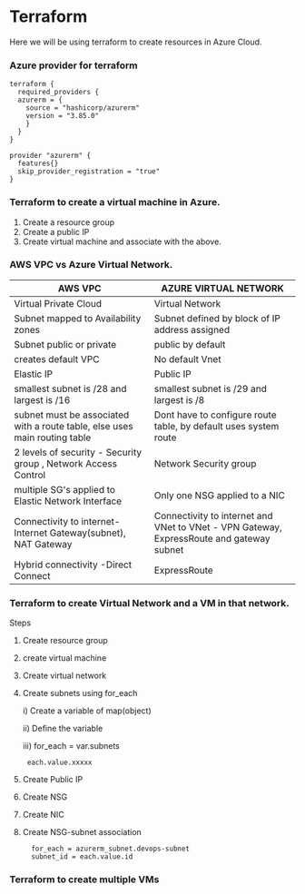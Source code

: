 

# Terraform

Here we will be using terraform to create resources in Azure Cloud.

### Azure provider for terraform

    terraform {
      required_providers {
      azurerm = {
        source = "hashicorp/azurerm"
        version = "3.85.0"
        }
      }
    }

    provider "azurerm" {
      features{}
      skip_provider_registration = "true"
    }

### Terraform to create a virtual machine in Azure.

1. Create a resource group
2. Create a public IP
3. Create virtual machine and associate with the above.

### AWS VPC vs Azure Virtual Network.

|AWS VPC| AZURE VIRTUAL NETWORK|
|-------|----------------------|
| Virtual Private Cloud   | Virtual Network|
| Subnet mapped to Availability zones | Subnet defined by block of IP address assigned|
|Subnet public or private | public by default|
| creates default VPC| No default Vnet|
| Elastic IP | Public IP|
|smallest subnet is /28 and largest is /16|smallest subnet is /29 and largest is /8|
|subnet must be associated with a route table, else uses main routing table| Dont have to configure route table, by default uses system route|
| 2 levels of security - Security group , Network Access Control | Network Security group|
| multiple SG's applied to Elastic Network Interface| Only one NSG applied to a NIC|
|Connectivity to internet-Internet Gateway(subnet), NAT Gateway| Connectivity to internet and VNet to VNet - VPN Gateway, ExpressRoute and gateway subnet|
|Hybrid connectivity -Direct Connect| ExpressRoute |


### Terraform to create Virtual Network and a VM in that network.

Steps

1. Create resource group
2. create virtual machine

3. Create virtual network
4. Create subnets using for_each

    i) Create a variable of map(object) 

    ii) Define the variable

    iii) for_each = var.subnets
    
        each.value.xxxxx
5. Create Public IP
6. Create NSG
7. Create NIC
8. Create NSG-subnet association
      
         for_each = azurerm_subnet.devops-subnet
         subnet_id = each.value.id 


### Terraform to create multiple VMs

